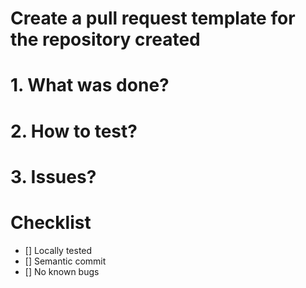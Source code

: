 # Create a pull request template for the repository created

# 1. What was done? 

<!-- Briefly describe the changes you made-->

# 2. How to test?

<!-- Step by step to validate-->

# 3. Issues?

<!-- Hopefully, there's none :D -->
# Checklist

- [] Locally tested
- [] Semantic commit
- [] No known bugs

